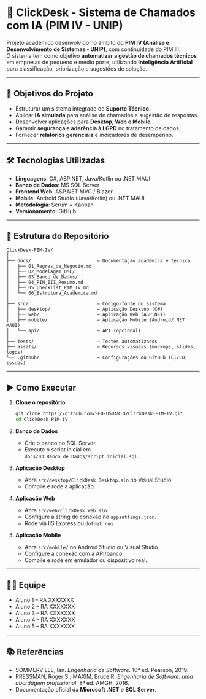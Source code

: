 # 📌 ClickDesk - Sistema de Chamados com IA (PIM IV - UNIP)

Projeto acadêmico desenvolvido no âmbito do **PIM IV (Análise e Desenvolvimento de Sistemas - UNIP)**, com continuidade do PIM III.  
O sistema tem como objetivo **automatizar a gestão de chamados técnicos** em empresas de pequeno e médio porte, utilizando **Inteligência Artificial** para classificação, priorização e sugestões de solução.

---

## 🎯 Objetivos do Projeto

- Estruturar um sistema integrado de **Suporte Técnico**.
- Aplicar **IA simulada** para análise de chamados e sugestão de respostas.
- Desenvolver aplicações para **Desktop, Web e Mobile**.
- Garantir **segurança e aderência à LGPD** no tratamento de dados.
- Fornecer **relatórios gerenciais** e indicadores de desempenho.

---

## 🛠️ Tecnologias Utilizadas

- **Linguagens**: C#, ASP.NET, Java/Kotlin ou .NET MAUI  
- **Banco de Dados**: MS SQL Server  
- **Frontend Web**: ASP.NET MVC / Blazor  
- **Mobile**: Android Studio (Java/Kotlin) ou .NET MAUI  
- **Metodologia**: Scrum + Kanban  
- **Versionamento**: GitHub  

---

## 📂 Estrutura do Repositório

```
ClickDesk-PIM-IV/
│
├── docs/                        → Documentação acadêmica e técnica
│   ├── 01_Regras_de_Negocio.md
│   ├── 02_Modelagem_UML/
│   ├── 03_Banco_de_Dados/
│   ├── 04_PIM_III_Resumo.md
│   ├── 05_Checklist_PIM_IV.md
│   └── 06_Estrutura_Academica.md
│
├── src/                         → Código-fonte do sistema
│   ├── desktop/                 → Aplicação Desktop (C#)
│   ├── web/                     → Aplicação Web (ASP.NET)
│   ├── mobile/                  → Aplicação Mobile (Android/.NET MAUI)
│   └── api/                     → API (opcional)
│
├── tests/                       → Testes automatizados
├── assets/                      → Recursos visuais (mockups, slides, logos)
└── .github/                     → Configurações do GitHub (CI/CD, issues)
```

---

## ▶️ Como Executar

1. **Clone o repositório**
   ```bash
   git clone https://github.com/SEU-USUARIO/ClickDesk-PIM-IV.git
   cd ClickDesk-PIM-IV
   ```

2. **Banco de Dados**
   - Crie o banco no SQL Server.
   - Execute o script inicial em `docs/03_Banco_de_Dados/script_inicial.sql`.

3. **Aplicação Desktop**
   - Abra `src/desktop/ClickDesk.Desktop.sln` no Visual Studio.
   - Compile e rode a aplicação.

4. **Aplicação Web**
   - Abra `src/web/ClickDesk.Web.sln`.
   - Configure a string de conexão no `appsettings.json`.
   - Rode via IIS Express ou `dotnet run`.

5. **Aplicação Mobile**
   - Abra `src/mobile/` no Android Studio ou Visual Studio.
   - Configure a conexão com a API/banco.
   - Compile e rode em emulador ou dispositivo real.

---

## 👨‍💻 Equipe

- Aluno 1 – RA XXXXXXX  
- Aluno 2 – RA XXXXXXX  
- Aluno 3 – RA XXXXXXX  
- Aluno 4 – RA XXXXXXX  
- Aluno 5 – RA XXXXXXX  

---

## 📚 Referências

- SOMMERVILLE, Ian. *Engenharia de Software*. 10ª ed. Pearson, 2019.  
- PRESSMAN, Roger S.; MAXIM, Bruce R. *Engenharia de Software: uma abordagem profissional*. 8ª ed. AMGH, 2016.  
- Documentação oficial da **Microsoft .NET** e **SQL Server**.  
